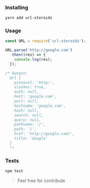 ### Installing

```bash
yarn add url-steroids
```

### Usage

```javascript
const URL = require('url-steroids');

URL.parse('http://google.com')
  .then((res) => {
    console.log(res);
  });

/* Output:
  Url {
    protocol: 'http:',
    slashes: true,
    auth: null,
    host: 'google.com',
    port: null,
    hostname: 'google.com',
    hash: null,
    search: null,
    query: null,
    pathname: '/',
    path: '/',
    href: 'http://google.com/',
    title: 'Google'
  }
  */
```

### Tests
```bash
npm test
```

> Feel free for contribute
